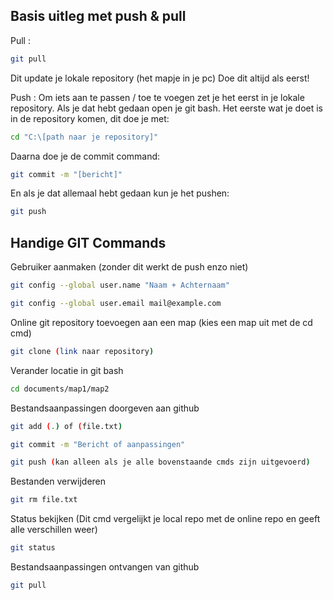## Basis uitleg met push & pull
Pull :
```sh
git pull
```
Dit update je lokale repository (het mapje in je pc)
Doe dit altijd als eerst!

Push :
Om iets aan te passen / toe te voegen zet je het eerst in je lokale repository.
Als je dat hebt gedaan open je git bash.
Het eerste wat je doet is in de repository komen, dit doe je met:
```sh
cd "C:\[path naar je repository]"
```
Daarna doe je de commit command:
```sh
git commit -m "[bericht]"
```
En als je dat allemaal hebt gedaan kun je het pushen:
```sh
git push
```

## Handige GIT Commands
Gebruiker aanmaken (zonder dit werkt de push enzo niet)
```sh
git config --global user.name "Naam + Achternaam"
```
```sh
git config --global user.email mail@example.com
```

Online git repository toevoegen aan een map (kies een map uit met de cd cmd)
```sh
git clone (link naar repository)
```

Verander locatie in git bash
```sh
cd documents/map1/map2
```

Bestandsaanpassingen doorgeven aan github
```sh
git add (.) of (file.txt)
```
```sh
git commit -m "Bericht of aanpassingen"
```
```sh
git push (kan alleen als je alle bovenstaande cmds zijn uitgevoerd)
```

Bestanden verwijderen
```sh
git rm file.txt
```

Status bekijken (Dit cmd vergelijkt je local repo met de online repo en geeft alle verschillen weer)
```sh
git status
```

Bestandsaanpassingen ontvangen van github
```sh
git pull
```